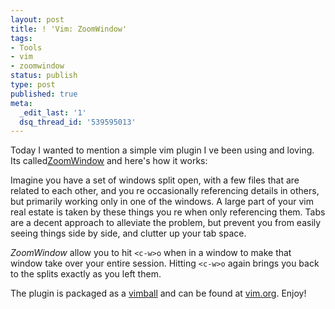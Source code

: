 ```yaml
---
layout: post
title: ! 'Vim: ZoomWindow'
tags:
- Tools
- vim
- zoomwindow
status: publish
type: post
published: true
meta:
  _edit_last: '1'
  dsq_thread_id: '539595013'
---
```

Today I wanted to mention a simple vim plugin I ve been using and loving. Its called<a href="http://www.vim.org/scripts/script.php?script_id=508">ZoomWindow</a> and here's how it works:

Imagine you have a set of windows split open, with a few files that are related to each other, and you re occasionally referencing details in others, but primarily working only in one of the windows. A large part of your vim real estate is taken by these things you re when only referencing them. Tabs are a decent approach to alleviate the problem, but prevent you from easily seeing things side by side, and clutter up your tab space.

<em>ZoomWindow</em> allow you to hit <code>&lt;c-w&gt;o</code> when in a window to make that window take over your entire session. Hitting <code>&lt;c-w&gt;o</code> again brings you back to the splits exactly as you left them.

The plugin is packaged as a <a href="http://www.vim.org/scripts/script.php?script_id=1502">vimball</a> and can be found at <a href="http://www.vim.org/scripts/script.php?script_id=508">vim.org</a>. Enjoy!
